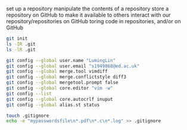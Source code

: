 set up a repository
manipulate the contents of a repository
store a repository on GitHub to make it available to others
interact with our repository/repositories on GitHub
toring code in repositories, and/or on GitHub


```bash
git init
ls -IR .git
ls -lR .git
```
```bash
git config --global user.name "LumingLin"
git config --global user.email "s1949868@ed.ac.uk"
git config --global merge.tool vimdiff
git config --global merge.conflictstyle diff3
git config --global mergetool.prompt false
git config --global core.editor "vim -w"
git config --list
git config --global core.autocrlf inuput
git config --global alias.st status

```

```bash
touch .gitignore
echo -e "mypasswordsfile\n*.pdf\n*.c\n*.log" >> .gitignore
```
<!--stackedit_data:
eyJoaXN0b3J5IjpbLTEzMzk4MzcyNTYsLTU1MTIwMDAxLC0yMD
ExOTU0NDAwLDE4MTE4OTE1OSwxNjUwMzk0MDg3LC03ODg5NDQx
NTIsMTQ5NDkzNzY1MiwyOTUyNzYxNTAsMTY0NTM1ODA0NywtNz
cxMjc2NjY0LDI0MTYwNDI0MCwtMTk1Mjc2MTU1OCw4NTQxOTM3
MTksMTYwMjk3Mjc5N119
-->